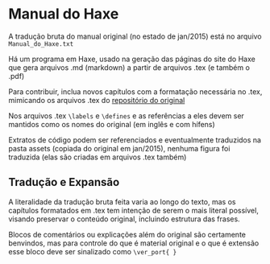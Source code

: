 Manual do Haxe
==============

A tradução bruta do manual original (no estado de jan/2015) está no arquivo `Manual_do_Haxe.txt`

Há um programa em Haxe, usado na geração das páginas do site do Haxe que gera arquivos .md (markdown) a partir de arquivos .tex (e também o .pdf)

Para contribuir, inclua novos capítulos com a formatação necessária no .tex, mimicando os arquivos .tex do [repositório do original](https://github.com/HaxeFoundation/HaxeManual)

Nos arquivos .tex `\labels` e `\defines` e as referências a eles devem ser mantidos como os nomes do original (em inglês e com hífens) 

Extratos de código podem ser referenciados e eventualmente traduzidos na pasta assets (copiada do original em jan/2015), nenhuma figura foi traduzida (elas são criadas em arquivos .tex também) 



Tradução e Expansão
-------------------

A literalidade da tradução bruta feita varia ao longo do texto, mas os capítulos formatados em .tex tem intenção de serem o mais literal possível, visando preservar o conteúdo original, incluindo estrutura das frases.

Blocos de comentários ou explicações além do original são certamente benvindos, mas para controle do que é material original e o que é extensão esse bloco deve ser sinalizado como `\ver_port{ }`


